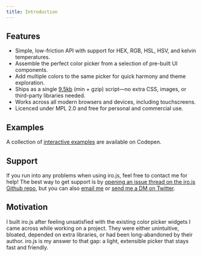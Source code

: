 ```yaml
---
title: Introduction
---
```


## Features

- Simple, low-friction API with support for HEX, RGB, HSL, HSV, and kelvin temperatures.
- Assemble the perfect color picker from a selection of pre-built UI components.
- Add multiple colors to the same picker for quick harmony and theme exploration.
- Ships as a single [9.5kb](https://bundlephobia.com/result?p=@jaames/iro) (min + gzip) script—no extra CSS, images, or third-party libraries needed.
- Works across all modern browsers and devices, including touchscreens.
- Licenced under MPL 2.0 and free for personal and commercial use.

## Examples

A collection of [interactive examples](https://codepen.io/collection/XQgGRB) are available on Codepen.

## Support

If you run into any problems when using iro.js, feel free to contact me for help! The best way to get support is by [opening an issue thread on the iro.js Github repo](https://github.com/jaames/iro.js/issues), but you can also [email me](mailto:irojs@jamesdaniel.dev) or [send me a DM on Twitter](https://twitter.com/rakujira).

## Motivation

I built iro.js after feeling unsatisfied with the existing color picker widgets I came across while working on a project. They were either unintuitive, bloated, depended on extra libraries, or had been long-abandoned by their author. iro.js is my answer to that gap: a light, extensible picker that stays fast and friendly.
